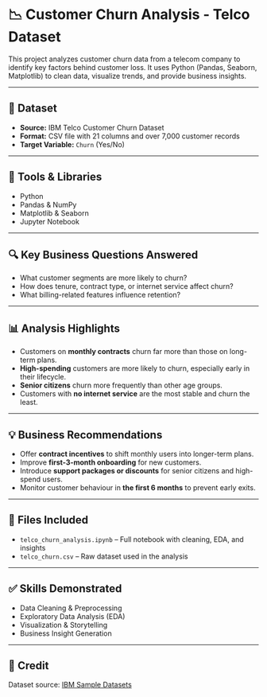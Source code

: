 # 📉 Customer Churn Analysis - Telco Dataset

This project analyzes customer churn data from a telecom company to identify key factors behind customer loss. It uses Python (Pandas, Seaborn, Matplotlib) to clean data, visualize trends, and provide business insights.

---

## 📂 Dataset
- **Source:** IBM Telco Customer Churn Dataset
- **Format:** CSV file with 21 columns and over 7,000 customer records
- **Target Variable:** `Churn` (Yes/No)

---

## 🧰 Tools & Libraries
- Python
- Pandas & NumPy
- Matplotlib & Seaborn
- Jupyter Notebook

---

## 🔍 Key Business Questions Answered
- What customer segments are more likely to churn?
- How does tenure, contract type, or internet service affect churn?
- What billing-related features influence retention?

---

## 📊 Analysis Highlights

- Customers on **monthly contracts** churn far more than those on long-term plans.
- **High-spending** customers are more likely to churn, especially early in their lifecycle.
- **Senior citizens** churn more frequently than other age groups.
- Customers with **no internet service** are the most stable and churn the least.

---

## 💡 Business Recommendations

- Offer **contract incentives** to shift monthly users into longer-term plans.
- Improve **first-3-month onboarding** for new customers.
- Introduce **support packages or discounts** for senior citizens and high-spend users.
- Monitor customer behaviour in **the first 6 months** to prevent early exits.

---

## 📁 Files Included
- `telco_churn_analysis.ipynb` – Full notebook with cleaning, EDA, and insights
- `telco_churn.csv` – Raw dataset used in the analysis

---

## ✅ Skills Demonstrated
- Data Cleaning & Preprocessing
- Exploratory Data Analysis (EDA)
- Visualization & Storytelling
- Business Insight Generation

---

## 📎 Credit
Dataset source: [IBM Sample Datasets](https://www.ibm.com/communities/analytics/watson-analytics-blog/)

